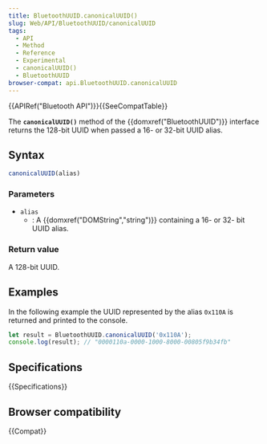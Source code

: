 ```yaml
---
title: BluetoothUUID.canonicalUUID()
slug: Web/API/BluetoothUUID/canonicalUUID
tags:
  - API
  - Method
  - Reference
  - Experimental
  - canonicalUUID()
  - BluetoothUUID
browser-compat: api.BluetoothUUID.canonicalUUID
---
```

{{APIRef("Bluetooth API")}}{{SeeCompatTable}}

The **`canonicalUUID()`**  method of the {{domxref("BluetoothUUID")}} interface returns the 128-bit UUID when passed a 16- or 32-bit UUID alias.

## Syntax

```js
canonicalUUID(alias)
```

### Parameters

- `alias`
  - : A {{domxref("DOMString","string")}} containing a 16- or 32- bit UUID alias.

### Return value

A 128-bit UUID.

## Examples

In the following example the UUID represented by the alias `0x110A` is returned and printed to the console.

```js
let result = BluetoothUUID.canonicalUUID('0x110A');
console.log(result); // "0000110a-0000-1000-8000-00805f9b34fb"
```

## Specifications

{{Specifications}}

## Browser compatibility

{{Compat}}
